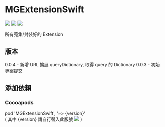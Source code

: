 # MGExtensionSwift
![](https://img.shields.io/cocoapods/v/MGExtensionSwift.svg?style=flat) 
![](https://img.shields.io/badge/platform-ios-lightgrey.svg) 
![](https://img.shields.io/badge/language-swift-orange.svg)  

所有蒐集/封裝好的 Extension  

## 版本  
0.0.4 - 新增 URL 擴展 queryDictionary, 取得 query 的 Dictionary
0.0.3 - 初始專案提交  

## 添加依賴  

### Cocoapods
pod 'MGExtensionSwift', '~> {version}'  
( 其中 {version} 請自行替入此版號 ![](https://img.shields.io/cocoapods/v/MGExtensionSwift.svg?style=flat) )  
